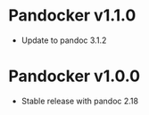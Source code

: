 # Pandocker v1.1.0

- Update to pandoc 3.1.2


# Pandocker v1.0.0

- Stable release with pandoc 2.18